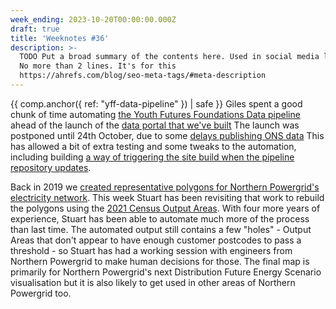 ```yaml
---
week_ending: 2023-10-20T00:00:00.000Z
draft: true
title: 'Weeknotes #36'
description: >-
  TODO Put a broad summary of the contents here. Used in social media links etc.
  No more than 2 lines. It's for this
  https://ahrefs.com/blog/seo-meta-tags/#meta-description
---
```



{{ comp.anchor({ ref: "yff-data-pipeline" }) | safe }}
Giles spent a good chunk of time automating
[the Youth Futures Foundations Data pipeline](https://github.com/open-innovations/yff-data-pipelines)
ahead of the launch of the
[data portal that we've built](https://data.youthfuturesfoundation.org)
The launch was postponed until 24th October, due to some
[delays publishing ONS data](https://www.nomisweb.co.uk/articles/1358.aspx)
This has allowed a bit of extra testing and some tweaks to the automation, including building
[a way of triggering the site build when the pipeline repository updates](https://dringtech.com/blog/2023/cross-repo-github-triggers/).

Back in 2019 we [created representative polygons for Northern Powergrid's electricity network](https://open-innovations.org/blog/2019-11-27-building-electricity-distribution-geography). This week Stuart has been revisiting that work to rebuild the polygons using the [2021 Census Output Areas](https://geoportal.statistics.gov.uk/datasets/ons::output-areas-2021-boundaries-ew-bfe/explore). With four more years of experience, Stuart has been able to automate much more of the process than last time. The automated output still contains a few "holes" - Output Areas that don't appear to have enough customer postcodes to pass a threshold - so Stuart has had a working session with engineers from Northern Powergrid to make human decisions for those. The final map is primarily for Northern Powergrid's next Distribution Future Energy Scenario visualisation but it is also likely to get used in other areas of Northern Powergrid too.
